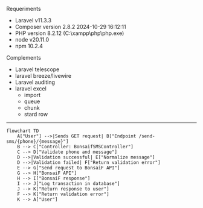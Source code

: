 Requeriments

- Laravel v11.3.3
- Composer version 2.8.2 2024-10-29 16:12:11
- PHP version 8.2.12 (C:\xampp\php\php.exe)
- node v20.11.0
- npm 10.2.4

Complements
- Laravel telescope
- laravel breeze/livewire
- Laravel auditing
- laravel excel
    - import
    - queue
    - chunk
    - stard row


***
```mermaid
flowchart TD
    A["User"] -->|Sends GET request| B["Endpoint /send-sms/{phone}/{message}"]
    B --> C["Controller: BonsaifSMSController"]
    C --> D["Validate phone and message"]
    D -->|Validation successful| E["Normalize message"]
    D -->|Validation failed| F["Return validation error"]
    E --> G["Send request to BonsaiF API"]
    G --> H["BonsaiF API"]
    H --> I["BonsaiF response"]
    I --> J["Log transaction in database"]
    J --> K["Return response to user"]
    F --> K["Return validation error"]
    K --> A["User"]

